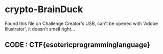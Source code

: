 # crypto-BrainDuck

Found this file on Challenge Creator's USB, can't be opened with 'Adobe Illustrator', it doesn't smell right...

## CODE : CTF{esotericprogramminglanguage}
